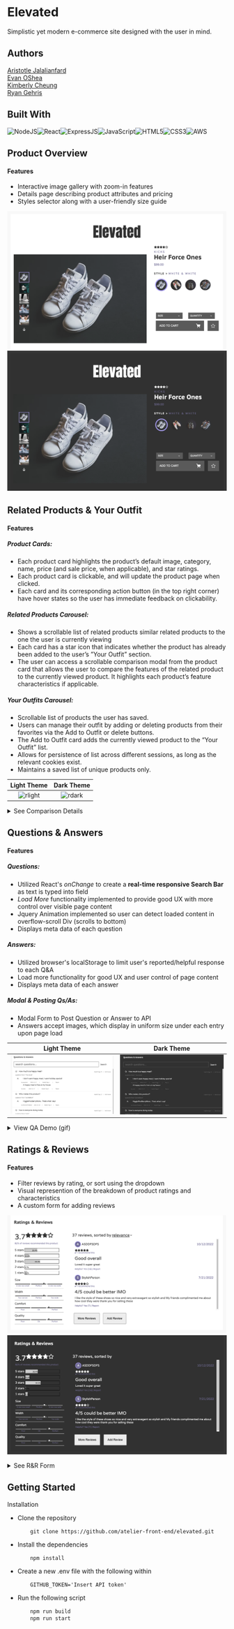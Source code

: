 
# Elevated

Simplistic yet modern e-commerce site designed with the user in mind.

## Authors

[Aristotle Jalalianfard](https://github.com/n0kam1)\
[Evan OShea](https://github.com/evanoshea21)\
[Kimberly Cheung](https://github.com/kimberlywycheung)\
[Ryan Gehris](https://github.com/RyanGehris)

## Built With

![NodeJS](https://img.shields.io/badge/Node.js-43853D?style=for-the-badge&logo=node.js&logoColor=white)![React](https://img.shields.io/badge/React-20232A?style=for-the-badge&logo=react&logoColor=61DAFB)![ExpressJS](https://img.shields.io/badge/Express.js-404D59?style=for-the-badge)![JavaScript](https://img.shields.io/badge/JavaScript-323330?style=for-the-badge&logo=javascript&logoColor=F7DF1E)![HTML5](https://img.shields.io/badge/HTML5-E34F26?style=for-the-badge&logo=html5&logoColor=white)![CSS3](https://img.shields.io/badge/CSS3-1572B6?style=for-the-badge&logo=css3&logoColor=white)![AWS](https://img.shields.io/badge/Amazon_AWS-232F3E?style=for-the-badge&logo=amazon-aws&logoColor=white)

## Product Overview

#### Features

- Interactive image gallery with zoom-in features
- Details page describing product attributes and pricing
- Styles selector along with a user-friendly size guide

![fec-overview-readme](./client/dist/images/OLight.png)
![fec-overview-readme](./client/dist/images/Odark.png)

## Related Products & Your Outfit

#### Features

##### Product Cards:
* Each product card highlights the product’s default image, category, name, price (and sale price, when applicable), and star ratings.
* Each product card is clickable, and will update the product page when clicked.
* Each card and its corresponding action button (in the top right corner) have hover states so the user has immediate feedback on clickability.

##### Related Products Carousel:
* Shows a scrollable list of related products similar related products to the one the user is currently viewing
* Each card has a star icon that indicates whether the product has already been added to the user’s ”Your Outfit” section.
* The user can access a scrollable comparison modal from the product card that allows the user to compare the features of the related product to the currently viewed product. It highlights each product’s feature characteristics if applicable.

##### Your Outfits Carousel:
* Scrollable list of products the user has saved.
* Users can manage their outfit by adding or deleting products from their favorites via the Add to Outfit or delete buttons.
* The Add to Outfit card adds the currently viewed product to the “Your Outfit” list.
* Allows for persistence of list across different sessions, as long as the relevant cookies exist.
* Maintains a saved list of unique products only.

Light Theme             |  Dark Theme
:-------------------------:|:-------------------------:
<img width="1176" alt="rlight" src="https://user-images.githubusercontent.com/37416800/214944738-a343ef15-e5cc-4f4e-99b0-72afd00b0486.png">  |  <img width="1178" alt="rdark" src="https://user-images.githubusercontent.com/37416800/214944746-354772f2-a170-4214-8e42-dc402b4b944a.png">


<details>
    <summary>See Comparison Details</summary>

<img width="1175" alt="rcomparison" src="https://user-images.githubusercontent.com/37416800/214944755-e31d33b3-6662-493d-8cac-7736b0f3cd57.png">


</details>

## Questions & Answers

#### Features

##### Questions:
* Utilized React's _onChange_ to create a **real-time responsive Search Bar** as text is typed into field
* _Load More_ functionality implemented to provide good UX with more control over visible page content
* Jquery Animation implemented so user can detect loaded content in overflow-scroll Div (scrolls to bottom)
* Displays meta data of each question

##### Answers:
* Utilized browser's localStorage to limit user's reported/helpful response to each Q&A
* Load more functionality for good UX and user control of page content
* Displays meta data of each answer

##### Modal & Posting Qs/As:
* Modal Form to Post Question or Answer to API
* Answers accept images, which display in uniform size under each entry upon page load

Light Theme             |  Dark Theme
:-------------------------:|:-------------------------:
![fec-qa-readme](./client/dist/images/QALight.png)  |  ![fec-qa-readme](./client/dist/images/QAdark.png)


<details>
    <summary>View QA Demo (gif)</summary>
    
![fec-qa-forms-readme](./client/dist/images/QA.gif)

</details>

## Ratings & Reviews

#### Features

- Filter reviews by rating, or sort using the dropdown
- Visual represention of the breakdown of product ratings and characteristics
- A custom form for adding reviews

![fec-rr-readme](./client/dist/images/rrLight.png)
![fec-rr-readme](./client/dist/images/rrdark.png)

<details>
    <summary>See R&R Form</summary>

![fec-rr-form-readme](./client/dist/images/QA.png)

</details>

## Getting Started

Installation

- Clone the repository
  ```
      git clone https://github.com/atelier-front-end/elevated.git
  ```
- Install the dependencies
  ```
      npm install
  ```
- Create a new .env file with the following within

  ```
      GITHUB_TOKEN='Insert API token'
  ```

- Run the following script
  ```
      npm run build
      npm run start
  ```
